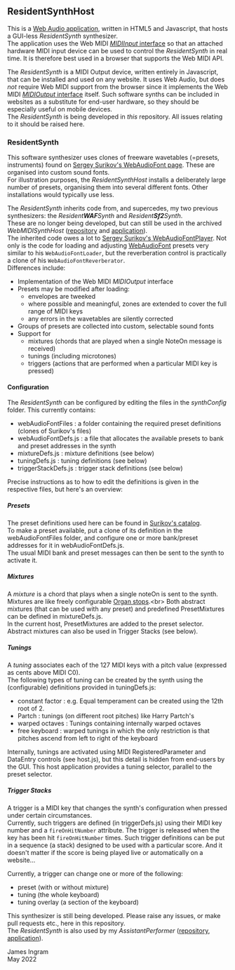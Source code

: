 ## ResidentSynthHost
This is a [Web Audio application](https://james-ingram-act-two.de/open-source/ResidentSynthHost/host.html), written in HTML5 and Javascript, that hosts a GUI-less _ResidentSynth_ synthesizer.<br />
The application uses the Web MIDI [_MIDIInput_ interface](https://www.w3.org/TR/webmidi/#midiinput-interface) so that an attached hardware MIDI input device can be used to control the _ResidentSynth_ in real time. It is therefore best used in a browser that supports the Web MIDI API.<br />

The _ResidentSynth_ is a MIDI Output device, written entirely in Javascript, that can be installed and used on any website. It uses Web Audio, but does _not_ require Web MIDI support from the browser since it implements the Web MIDI [_MIDIOutput_ interface](https://www.w3.org/TR/webmidi/#midioutput-interface) itself. Such software synths can be included in websites as a substitute for end-user hardware, so they should be especially useful on mobile devices.<br />
The _ResidentSynth_ is being developed in _this_ repository. All issues relating to it should be raised here.

### ResidentSynth
This software synthesizer uses clones of freeware wavetables (=presets, instruments) found on [Sergey Surikov's WebAudioFont page](https://surikov.github.io/webaudiofontdata/sound/). These are organised into custom sound fonts.<br />
For illustration purposes, the _ResidentSynthHost_ installs a deliberately large number of presets, organising them into several different fonts. Other installations would typically use less.<br />

The _ResidentSynth_ inherits code from, and supercedes, my two previous synthesizers: the _Resident**WAF**Synth_ and _Resident**Sf2**Synth_.<br />
These are no longer being developed, but can still be used in the archived _WebMIDISynthHost_ ([repository](https://github.com/notator/WebMIDISynthHost) and [application](https://james-ingram-act-two.de/open-source/WebMIDISynthHost/host.html)).<br />
The inherited code owes a lot to [Sergey Surikov's WebAudioFontPlayer](https://surikov.github.io/webaudiofont/npm/dist/WebAudioFontPlayer.js). Not only is the code for loading and adjusting [WebAudioFont](https://github.com/surikov/webaudiofont) presets very similar to his `WebAudioFontLoader`, but the reverberation control is practically a clone of his `WebAudioFontReverberator`.<br />
Differences include:
- Implementation of the Web MIDI _MIDIOutput_ interface
- Presets may be modified after loading:
  - envelopes are tweeked
  - where possible and meaningful, zones are extended to cover the full range of MIDI keys
  - any errors in the wavetables are silently corrected
- Groups of presets are collected into custom, selectable sound fonts 
- Support for
  - mixtures (chords that are played when a single NoteOn message is received)
  - tunings (including microtones)
  - triggers (actions that are performed when a particular MIDI key is pressed)

#### Configuration
The _ResidentSynth_ can be configured by editing the files in the _synthConfig_ folder. This currently contains:<br />
- webAudioFontFiles : a folder containing the required preset definitions (clones of Surikov's files)
- webAudioFontDefs.js : a file that allocates the available presets to bank and preset addresses in the synth
- mixtureDefs.js : mixture definitions (see below)
- tuningDefs.js : tuning definitions (see below)
- triggerStackDefs.js : trigger stack definitions (see below)<br />

Precise instructions as to how to edit the definitions is given in the respective files, but here's an overview:
##### Presets
The preset definitions used here can be found in [Surikov's catalog](https://github.com/surikov/webaudiofont#catalog-of-instruments).<br />
To make a preset available, put a clone of its definition in the webAudioFontFiles folder, and configure one or more bank/preset addresses for it in webAudioFontDefs.js.<br />
The usual MIDI bank and preset messages can then be sent to the synth to activate it.
##### Mixtures
A _mixture_ is a chord that plays when a single noteOn is sent to the synth. Mixtures are like freely configurable [Organ stops](https://en.wikipedia.org/wiki/Mixture_(organ_stop)).<br>
Both abstract mixtures (that can be used with any preset) and predefined PresetMixtures can be defined in mixtureDefs.js.<br />
In the current host, PresetMixtures are added to the preset selector. Abstract mixtures can also be used in Trigger Stacks (see below).
##### Tunings
A _tuning_ associates each of the 127 MIDI keys with a pitch value (expressed as cents above MIDI C0).<br />
The following types of tuning can be created by the synth using the (configurable) definitions provided in tuningDefs.js: 
- constant factor : e.g. Equal temperament can be created using the 12th root of 2.
- Partch : tunings (on different root pitches) like Harry Partch's
- warped octaves : Tunings containing internally warped octaves
- free keyboard : warped tunings in which the only restriction is that pitches ascend from left to right of the keyboard

Internally, tunings are activated using MIDI RegisteredParameter and DataEntry controls (see host.js), but this detail is hidden from end-users by the GUI.
This host application provides a tuning selector, parallel to the preset selector.  

##### Trigger Stacks
A trigger is a MIDI key that changes the synth's configuration when pressed under certain circumstances.<br />
Currently, such triggers are defined (in triggerDefs.js) using their MIDI key number and a `fireOnHitNumber` attribute. The trigger is released when the key has been hit `fireOnHitNumber` times. Such trigger definitions can be put in a sequence (a stack) designed to be used with a particular score. And it doesn't matter if the score is being played live or automatically on a website...<br />

Currently, a trigger can change one or more of the following:
- preset (with or without mixture)
- tuning (the whole keyboard)
- tuning overlay (a section of the keyboard)

This synthesizer is still being developed. Please raise any issues, or make pull requests etc., here in this repository.<br />
The _ResidentSynth_ is also used by my _AssistantPerformer_ ([repository](https://github.com/notator/AssistantPerformer), [application](https://james-ingram-act-two.de/open-source/assistantPerformer/assistantPerformer.html)).

James Ingram<br />
May 2022<br />


